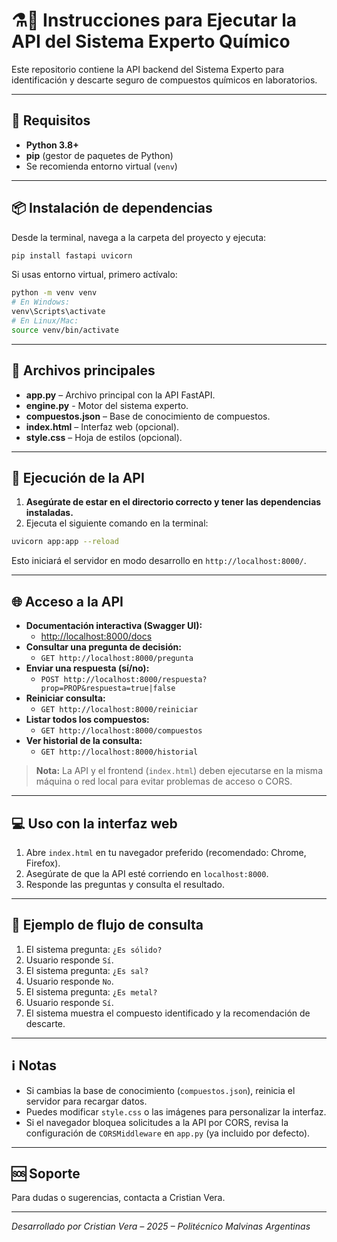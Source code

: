 
# ⚗️🚦 Instrucciones para Ejecutar la API del Sistema Experto Químico

Este repositorio contiene la API backend del Sistema Experto para identificación y descarte seguro de compuestos químicos en laboratorios.

---

## 🧰 Requisitos

- **Python 3.8+**
- **pip** (gestor de paquetes de Python)
- Se recomienda entorno virtual (`venv`)

---

## 📦 Instalación de dependencias

Desde la terminal, navega a la carpeta del proyecto y ejecuta:

```bash
pip install fastapi uvicorn
```

Si usas entorno virtual, primero actívalo:

```bash
python -m venv venv
# En Windows:
venv\Scripts\activate
# En Linux/Mac:
source venv/bin/activate
```

---

## 📁 Archivos principales

- **app.py** – Archivo principal con la API FastAPI.
- **engine.py** - Motor del sistema experto.
- **compuestos.json** – Base de conocimiento de compuestos.
- **index.html** – Interfaz web (opcional).
- **style.css** – Hoja de estilos (opcional).

---

## 🚀 Ejecución de la API

1. **Asegúrate de estar en el directorio correcto y tener las dependencias instaladas.**
2. Ejecuta el siguiente comando en la terminal:

```bash
uvicorn app:app --reload
```

Esto iniciará el servidor en modo desarrollo en `http://localhost:8000/`.

---

## 🌐 Acceso a la API

- **Documentación interactiva (Swagger UI):**
  - [http://localhost:8000/docs](http://localhost:8000/docs)
- **Consultar una pregunta de decisión:**
  - `GET http://localhost:8000/pregunta`
- **Enviar una respuesta (sí/no):**
  - `POST http://localhost:8000/respuesta?prop=PROP&respuesta=true|false`
- **Reiniciar consulta:**
  - `GET http://localhost:8000/reiniciar`
- **Listar todos los compuestos:**
  - `GET http://localhost:8000/compuestos`
- **Ver historial de la consulta:**
  - `GET http://localhost:8000/historial`

> **Nota:** La API y el frontend (`index.html`) deben ejecutarse en la misma máquina o red local para evitar problemas de acceso o CORS.

---

## 💻 Uso con la interfaz web

1. Abre `index.html` en tu navegador preferido (recomendado: Chrome, Firefox).
2. Asegúrate de que la API esté corriendo en `localhost:8000`.
3. Responde las preguntas y consulta el resultado.

---

## 📖 Ejemplo de flujo de consulta

1. El sistema pregunta: `¿Es sólido?`
2. Usuario responde `Sí`.
3. El sistema pregunta: `¿Es sal?`
4. Usuario responde `No`.
5. El sistema pregunta: `¿Es metal?`
6. Usuario responde `Sí`.
7. El sistema muestra el compuesto identificado y la recomendación de descarte.

---

## ℹ️ Notas

- Si cambias la base de conocimiento (`compuestos.json`), reinicia el servidor para recargar datos.
- Puedes modificar `style.css` o las imágenes para personalizar la interfaz.
- Si el navegador bloquea solicitudes a la API por CORS, revisa la configuración de `CORSMiddleware` en `app.py` (ya incluido por defecto).

---

## 🆘 Soporte

Para dudas o sugerencias, contacta a Cristian Vera.

---

*Desarrollado por Cristian Vera – 2025 – Politécnico Malvinas Argentinas*